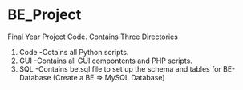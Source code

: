 # BE_Project
Final Year Project Code.
Contains Three Directories
1. Code
-Cotains all Python scripts.
2. GUI
-Contains all GUI compontents and PHP scripts.
3. SQL
-Contains be.sql file to set up the schema and tables for BE-Database (Create a BE => MySQL Database) 
